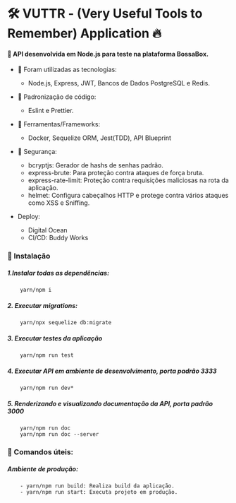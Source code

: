 # 🛠 VUTTR - (Very Useful Tools to Remember) Application 🔥

#### 🚀 API desenvolvida em Node.js para teste na plataforma BossaBox.

   + 🌠 Foram utilizadas as tecnologias:
        - Node.js, Express, JWT, Bancos de Dados PostgreSQL e Redis.
      
   + 📝 Padronização de código: </br>
        - Eslint e Prettier. 
      
   + 🔧 Ferramentas/Frameworks:
        - Docker, Sequelize ORM, Jest(TDD), API Blueprint
    
   + 🔏 Segurança: 
        - bcryptjs: Gerador de hashs de senhas padrão.
        - express-brute: Para proteção contra ataques de força bruta. 
        - express-rate-limit: Proteção contra requisições maliciosas na rota da aplicação. 
        - helmet: Configura cabeçalhos HTTP e protege contra vários ataques como XSS e Sniffing. 
    
   +  Deploy:
        - Digital Ocean
        - CI/CD: Buddy Works

 ### 🏁 Instalação
    
   ##### 1.Instalar todas as dependências:
        yarn/npm i
   ##### 2. Executar migrations:
        yarn/npx sequelize db:migrate
   ##### 3. Executar testes da aplicação
        yarn/npm run test
   ##### 4. Executar API em ambiente de desenvolvimento, porta padrão 3333
        yarn/npm run dev*
   ##### 5. Renderizando e visualizando documentação da API, porta padrão 3000
        yarn/npm run doc
        yarn/npm run doc --server
   
  ### 🔨 Comandos úteis:
   ##### Ambiente de produção:
        - yarn/npm run build: Realiza build da aplicação.
        - yarn/npm run start: Executa projeto em produção.

